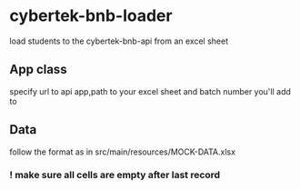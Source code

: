 # cybertek-bnb-loader
load students to the cybertek-bnb-api from an excel sheet


## App class
specify url to api app,path to your excel sheet and batch number you'll add to

## Data
follow the format as in src/main/resources/MOCK-DATA.xlsx 
### ! make sure all cells are empty after last record
 

